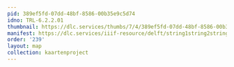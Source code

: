 ```yaml
---
pid: 389ef5fd-07dd-48bf-8586-00b35e9c5d74
idno: TRL-6.2.2.01
thumbnail: https://dlc.services/thumbs/7/4/389ef5fd-07dd-48bf-8586-00b35e9c5d74/full/400,339/0/default.jpg
manifest: https://dlc.services/iiif-resource/delft/string1string2string3/kaartenproject-2007/TRL-6.2.2.01
order: '239'
layout: map
collection: kaartenproject
---
```


